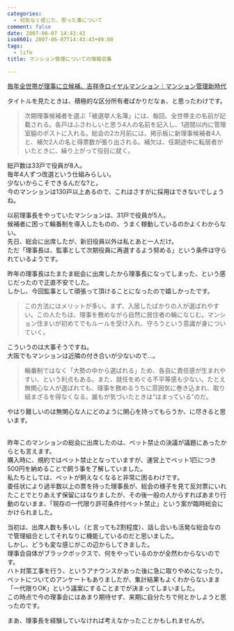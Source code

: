 ```yaml
---
categories:
  - 何気なく感じた、思った事について
comment: false
date: 2007-06-07 14:43:43
iso8601: 2007-06-07T14:43:43+09:00
tags:
  - life
title: マンション管理についての情報収集

---
```


<div class="entry-body">
  <p><a href="http://kenplatz.nikkeibp.co.jp/article/mansion/20070412/506642/">毎年全世帯が理事に立候補、吉祥寺ロイヤルマンション｜マンション管理新時代</a></p>

  <p>タイトルを見たときは、積極的な区分所有者ばかりだなぁ、と思ったわけです。</p>

  <blockquote>次期理事候補者を選ぶ「被選挙人名簿」には、毎回、全世帯主の名前が記載される。各戸はふさわしいと思う4人の名前を記入し、1週間以内に管理室脇のポストに入れる。総会の2カ月前には、掲示板に新理事候補者4人と、補欠2人の名と得票数が張り出される。補欠は、任期途中に転居者がいたときに、繰り上がって役目に就く。</blockquote>

  <p>総戸数は33戸で役員が8人。<br />
    毎年4人ずつ改選という仕組みらしい。<br />
    少ないからこそできるんだな?と。<br />
    今のマンションは130戸以上あるので、これはさすがに採用はできないでしょうね。</p>

  <p>以前理事長をやっていたマンションは、31戸で役員が5人。<br />
    候補者に困って輪番制を導入したものの、うまく稼動しているのかよくわからない。<br />
    先日、総会に出席したが、新旧役員以外は私とあと一人だけ。<br />
    ただ「理事長は、監事として次期役員に再選するよう努める」という条件は守られているようです。</p>

  <p>昨年の理事長はたまたま総会に出席したから理事長になってしまった、という感じだったので正直不安でした。<br />
    しかし、今回監事として頑張って頂けることになったので嬉しかったです。<br /></p>

  <blockquote>この方法にはメリットが多い。まず、入居したばかりの人が選ばれやすい。この人たちは、理事を務めながら自然に居住者の輪になじむ。マンション住まいが初めてでもルールを受け入れ、守ろうという意識が身についていく。</blockquote>

  <p>こういうのは大事そうですね。<br />
    大阪でもマンションは近隣の付き合いが少ないので…。</p>

  <blockquote>輪番制ではなく「大勢の中から選ばれる」ため、各自に責任感が生まれやすい、という利点もある。また、就任をめぐる不平等感も少ない。たとえ無関心な人が選ばれても、理事を務めるうちに雰囲気に巻き込まれ、取り組まざるを得なくなる。誰もが気づいたときは“はまっている”のだ。</blockquote>

  <p>やはり難しいのは無関心な人にどのように関心を持ってもらうか、に尽きると思います。</p>

  <p><br />
    昨年このマンションの総会に出席したのは、ペット禁止の決議が議題にあったからとも言えます。<br />
    購入時に、規約ではペット禁止となっていますが、運営上でペット1匹につき500円を納めることで飼う事を了解していました。<br />
    私たちとしては、ペットが飼えなくなると非常に困るわけです。<br />
    委任状により過半数以上の票を持った理事長が、総会の様子を見て反対票にいれたことでとりあえず保留にはなりましたが、その後一般の人からすればあまり行動のないまま、「現存の一代限り許可条件付ペット禁止」という案が臨時総会にかけられました。</p>

  <p>当初は、出席人数も多いし（と言っても2割程度）、話し合いも活発な総会なので管理組合としてそれなりに機能しているのだと思いました。<br />
    しかし、どうも変な感じがこの辺からしてきました。<br />
    理事会自体がブラックボックスで、何をやっているのかが全然わからないのです。<br />
    ハト対策工事を行う、というアナウンスがあった後に急に取りやめになったり。<br />
    ペットについてのアンケートもありましたが、集計結果もよくわからないまま「一代限りOK」という議案にすることまでが決まってしまいました。<br />
    この時点で今の理事会にはあまり期待せず、来期に自分たちで何とかしようと思ったのです。</p>

  <p>まあ、理事長を経験していなければ考えなかったことかもしれませんが。<br /></p>
</div>

